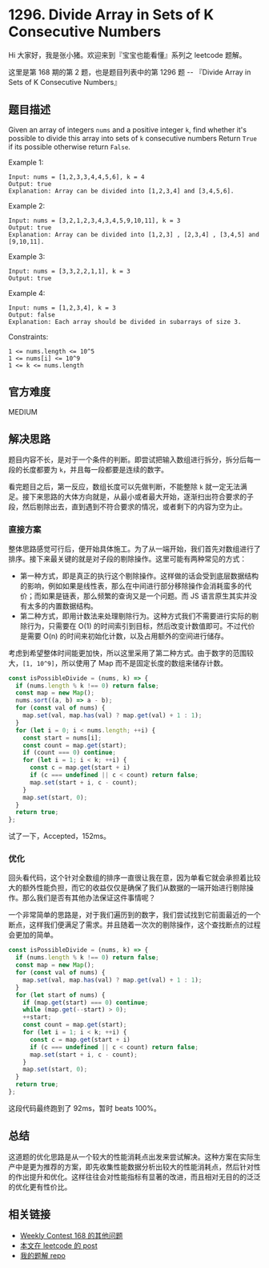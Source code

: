 # 1296. Divide Array in Sets of K Consecutive Numbers

Hi 大家好，我是张小猪。欢迎来到『宝宝也能看懂』系列之 leetcode 题解。

这里是第 168 期的第 2 题，也是题目列表中的第 1296 题 -- 『Divide Array in Sets of K Consecutive Numbers』

## 题目描述

Given an array of integers `nums` and a positive integer `k`, find whether it's possible to divide this array into sets of `k` consecutive numbers
Return `True` if its possible otherwise return `False`.

Example 1:

```shell
Input: nums = [1,2,3,3,4,4,5,6], k = 4
Output: true
Explanation: Array can be divided into [1,2,3,4] and [3,4,5,6].
```

Example 2:

```shell
Input: nums = [3,2,1,2,3,4,3,4,5,9,10,11], k = 3
Output: true
Explanation: Array can be divided into [1,2,3] , [2,3,4] , [3,4,5] and [9,10,11].
```

Example 3:

```shell
Input: nums = [3,3,2,2,1,1], k = 3
Output: true
```

Example 4:

```shell
Input: nums = [1,2,3,4], k = 3
Output: false
Explanation: Each array should be divided in subarrays of size 3.
```

Constraints:

```shell
1 <= nums.length <= 10^5
1 <= nums[i] <= 10^9
1 <= k <= nums.length
```

## 官方难度

MEDIUM

## 解决思路

题目内容不长，是对于一个条件的判断。即尝试把输入数组进行拆分，拆分后每一段的长度都要为 `k`，并且每一段都要是连续的数字。

看完题目之后，第一反应，数组长度可以先做判断，不能整除 `k` 就一定无法满足。接下来思路的大体方向就是，从最小或者最大开始，逐渐扫出符合要求的子段，然后剔除出去，直到遇到不符合要求的情况，或者剩下的内容为空为止。

### 直接方案

整体思路感觉可行后，便开始具体施工。为了从一端开始，我们首先对数组进行了排序。接下来最关键的就是对子段的剔除操作。这里可能有两种常见的方式：

- 第一种方式，即是真正的执行这个剔除操作。这样做的话会受到底层数据结构的影响，例如如果是线性表，那么在中间进行部分移除操作会消耗蛮多的代价；而如果是链表，那么频繁的查询又是一个问题。而 JS 语言原生其实并没有太多的内置数据结构。
- 第二种方式，即用计数法来处理剔除行为。这种方式我们不需要进行实际的剔除行为，只需要在 O(1) 的时间索引到目标，然后改变计数值即可。不过代价是需要 O(n) 的时间来初始化计数，以及占用额外的空间进行储存。

考虑到希望整体时间能更加快，所以这里采用了第二种方式。由于数字的范围较大，`[1, 10^9]`，所以使用了 Map 而不是固定长度的数组来储存计数。

```js
const isPossibleDivide = (nums, k) => {
  if (nums.length % k !== 0) return false;
  const map = new Map();
  nums.sort((a, b) => a - b);
  for (const val of nums) {
    map.set(val, map.has(val) ? map.get(val) + 1 : 1);
  }
  for (let i = 0; i < nums.length; ++i) {
    const start = nums[i];
    const count = map.get(start);
    if (count === 0) continue;
    for (let i = 1; i < k; ++i) {
      const c = map.get(start + i)
      if (c === undefined || c < count) return false;
      map.set(start + i, c - count);
    }
    map.set(start, 0);
  }
  return true;
};
```

试了一下，Accepted，152ms。

### 优化

回头看代码，这个针对全数组的排序一直很让我在意，因为单看它就会承担着比较大的额外性能负担，而它的收益仅仅是确保了我们从数据的一端开始进行剔除操作。那么我们是否有其他办法保证这件事情呢？

一个非常简单的思路是，对于我们遍历到的数字，我们尝试找到它前面最近的一个断点，这样我们便满足了需求。并且随着一次次的剔除操作，这个查找断点的过程会更加的简单。

```js
const isPossibleDivide = (nums, k) => {
  if (nums.length % k !== 0) return false;
  const map = new Map();
  for (const val of nums) {
    map.set(val, map.has(val) ? map.get(val) + 1 : 1);
  }
  for (let start of nums) {
    if (map.get(start) === 0) continue;
    while (map.get(--start) > 0);
    ++start;
    const count = map.get(start);
    for (let i = 1; i < k; ++i) {
      const c = map.get(start + i)
      if (c === undefined || c < count) return false;
      map.set(start + i, c - count);
    }
    map.set(start, 0);
  }
  return true;
};
```

这段代码最终跑到了 92ms，暂时 beats 100%。

## 总结

这道题的优化思路是从一个较大的性能消耗点出发来尝试解决。这种方案在实际生产中是更为推荐的方案，即先收集性能数据分析出较大的性能消耗点，然后针对性的作出提升和优化。这样往往会对性能指标有显著的改进，而且相对无目的的泛泛的优化更有性价比。

## 相关链接

- [Weekly Contest 168 的其他问题](https://github.com/poppinlp/leetcode#weekly-contest-168)
- [本文在 leetcode 的 post](https://leetcode.com/problems/divide-array-in-sets-of-k-consecutive-numbers/discuss/458533/javascript-easy-to-understand-greedy)
- [我的题解 repo](https://github.com/poppinlp/leetcode)
